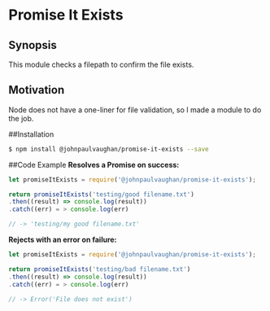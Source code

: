 # Promise It Exists
## Synopsis
This module checks a filepath to confirm the file exists.


## Motivation
Node does not have a one-liner for file validation, so I made a module to do the job. 


##Installation
```bash
$ npm install @johnpaulvaughan/promise-it-exists --save
```

##Code Example
**Resolves a Promise on success:**
```javascript
let promiseItExists = require('@johnpaulvaughan/promise-it-exists');

return promiseItExists('testing/good filename.txt')
.then((result) => console.log(result))
.catch((err) = > console.log(err)

// -> 'testing/my good filename.txt'
```

**Rejects with an error on failure:**
```javascript
let promiseItExists = require('@johnpaulvaughan/promise-it-exists');

return promiseItExists('testing/bad filename.txt')
.then((result) => console.log(result))
.catch((err) = > console.log(err)

// -> Error('File does not exist')
```

